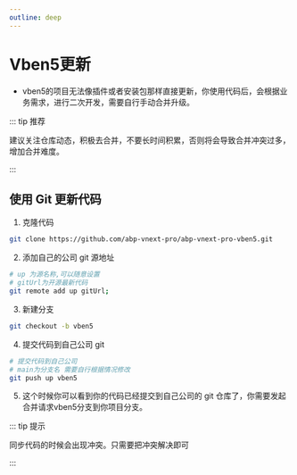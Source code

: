```yaml
---
outline: deep
---
```


# Vben5更新
- vben5的项目无法像插件或者安装包那样直接更新，你使用代码后，会根据业务需求，进行二次开发，需要自行手动合并升级。

::: tip 推荐

建议关注仓库动态，积极去合并，不要长时间积累，否则将会导致合并冲突过多，增加合并难度。

:::


## 使用 Git 更新代码

1. 克隆代码

```bash
git clone https://github.com/abp-vnext-pro/abp-vnext-pro-vben5.git
```

2. 添加自己的公司 git 源地址

```bash
# up 为源名称,可以随意设置
# gitUrl为开源最新代码
git remote add up gitUrl;
```

3. 新建分支
```bash
git checkout -b vben5
```

4. 提交代码到自己公司 git

```bash
# 提交代码到自己公司
# main为分支名 需要自行根据情况修改
git push up vben5
```

5. 这个时候你可以看到你的代码已经提交到自己公司的 git 仓库了，你需要发起合并请求vben5分支到你项目分支。

::: tip 提示

同步代码的时候会出现冲突。只需要把冲突解决即可

:::
